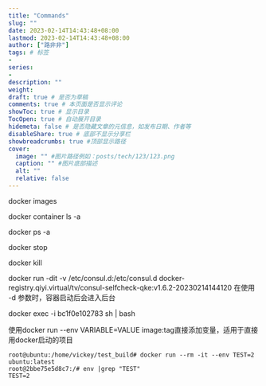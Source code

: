 ```yaml
---
title: "Commands"
slug: ""
date: 2023-02-14T14:43:48+08:00
lastmod: 2023-02-14T14:43:48+08:00
author: ["路非非"]
tags: # 标签
-
series:
-
description: ""
weight:
draft: true # 是否为草稿
comments: true # 本页面是否显示评论
showToc: true # 显示目录
TocOpen: true # 自动展开目录
hidemeta: false # 是否隐藏文章的元信息，如发布日期、作者等
disableShare: true # 底部不显示分享栏
showbreadcrumbs: true #顶部显示路径
cover:
  image: "" #图片路径例如：posts/tech/123/123.png
  caption: "" #图片底部描述
  alt: ""
  relative: false
---
```


docker images

docker container ls -a

docker ps -a

docker stop 

docker kill

docker run -dit -v /etc/consul.d:/etc/consul.d docker-registry.qiyi.virtual/tv/consul-selfcheck-qke:v1.6.2-20230214144120
在使用 -d 参数时，容器启动后会进入后台

docker exec -i bc1f0e102783 sh | bash

使用docker run --env VARIABLE=VALUE image:tag直接添加变量，适用于直接用docker启动的项目
```shell
root@ubuntu:/home/vickey/test_build# docker run --rm -it --env TEST=2 ubuntu:latest
root@2bbe75e5d8c7:/# env |grep "TEST"
TEST=2
```

